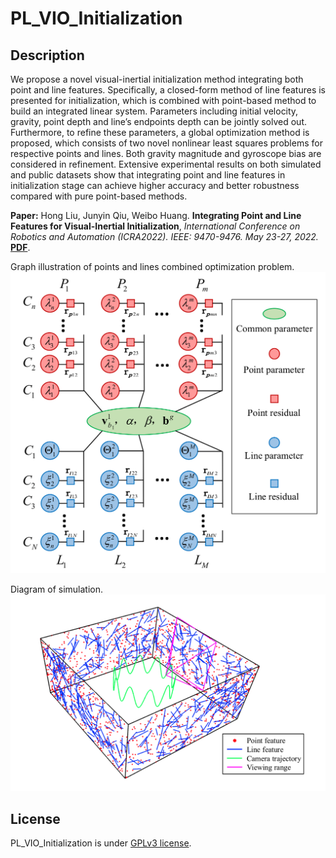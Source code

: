 

PL_VIO_Initialization
===============

## Description

We propose a novel visual-inertial initialization method integrating both point and line features.
Specifically, a closed-form method of line features is presented for initialization, which is combined with point-based method to
build an integrated linear system. Parameters including initial velocity, gravity, point depth and line’s endpoints depth can be
jointly solved out. Furthermore, to refine these parameters, a global optimization method is proposed, which consists of two
novel nonlinear least squares problems for respective points and lines. Both gravity magnitude and gyroscope bias are considered
in refinement. Extensive experimental results on both simulated and public datasets show that integrating point and line features
in initialization stage can achieve higher accuracy and better robustness compared with pure point-based methods.

**Paper:** Hong Liu, Junyin Qiu, Weibo Huang. **Integrating Point and Line Features for Visual-Inertial Initialization**, *International Conference on Robotics and Automation (ICRA2022). IEEE: 9470-9476. May 23-27, 2022.* **[PDF](https://ieeexplore.ieee.org/abstract/document/9811641/)**.

Graph illustration of points and lines combined optimization problem.
![image](https://github.com/Qiu0336/PL_VIO_Initialization/blob/main/paper/pic/graph.png)

Diagram of simulation.
![image](https://github.com/Qiu0336/PL_VIO_Initialization/blob/main/paper/pic/simulation.png)



## License

PL_VIO_Initialization is under [GPLv3 license](https://github.com/Qiu0336/PL_VIO_Initialization/blob/main/LICENSE).


